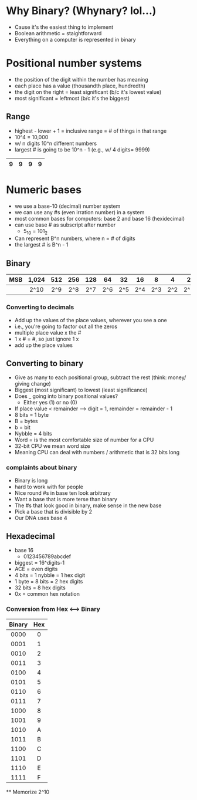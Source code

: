# Why Binary? (Whynary? lol...)

* Cause it's the easiest thing to implement
* Boolean arithmetic = staightforward
* Everything on a computer is represented in binary


# Positional number systems
* the position of the digit within the number has meaning
* each place has a value (thousandth place, hundredth)
* the digit on the right = least significant (b/c it's lowest value)
* most significant = leftmost (b/c it's the biggest)

## Range
* highest - lower + 1 = inclusive range = # of things in that range
* 10^4 = 10,000
* w/ n digits 10^n different numbers
* largest # is going to be 10^n - 1 (e.g., w/ 4 digits= 9999)

| 9 | 9 | 9 | 9 |
|:-:|:-:|:-:|:-:|

# Numeric bases
* we use a base-10 (decimal) number system
* we can use any #s (even irration number) in a system
* most common bases for computers: base 2 and base 16 (hexidecimal)
* can use base # as subscript after number
  * 5<sub>10</sub> = 101<sub>2</sub>
* Can represent B^n numbers, where n = # of digits
* the largest # is B^n - 1

## Binary
| MSB | 1,024 | 512 | 256 | 128 |  64 |  32 |  16 |  8  |  4  |  2  |  1  | LSB |
|-----|:-----:|:---:|:---:|:---:|:---:|:---:|:---:|:---:|:---:|:---:|:---:|-----|
|     |  2^10 | 2^9 | 2^8 | 2^7 | 2^6 | 2^5 | 2^4 | 2^3 | 2^2 | 2^1 | 2^0 |     |

### Converting to decimals
* Add up the values of the place values, wherever you see a one
 * i.e., you're going to factor out all the zeros
 * multiple place value x the #
 * 1 x # = #, so just ignore 1 x
 * add up the place values

## Converting to binary
* Give as many to each positional group, subtract the rest (think: money/ giving change)
* Biggest (most significant) to lowest (least significance)
* Does _ going into binary positional values?
   * Either yes (1) or no (0)
* If place value < remainder --> digit = 1, remainder = remainder - 1
* 8 bits = 1 byte
* B = bytes 
* b = bit
* Nybble = 4 bits 
* Word = is the most comfortable size of number for a CPU
* 32-bit CPU we mean word size
* Meaning CPU can deal with numbers / arithmetic that is 32 bits long 

### complaints about binary
* Binary is long
* hard to work with for people
* Nice round #s in base ten look arbitrary
* Want a base that is more terse than binary
* The #s that look good in binary, make sense in the new base
* Pick a base that is divisible by 2 
* Our DNA uses base 4 

## Hexadecimal
* base 16
  * 0123456789abcdef
* biggest = 16^digits-1
* ACE = even digits
* 4 bits = 1 nybble = 1 hex digit
* 1 byte = 8 bits = 2 hex digits 
* 32 bits = 8 hex digits
* 0x = common hex notation

### Conversion from Hex <--> Binary

| Binary | Hex |
|:------:|:---:|
|  0000  |  0  |
|  0001  |  1  |
|  0010  |  2  |
|  0011  |  3  |
|  0100  |  4  |
|  0101  |  5  |
|  0110  |  6  |
|  0111  |  7  |
|  1000  |  8  |
|  1001  |  9  |
|  1010  |  A  |
|  1011  |  B  |
|  1100  |  C  |
|  1101  |  D  |
|  1110  |  E  |
|  1111  |  F  |

** Memorize 2^10
